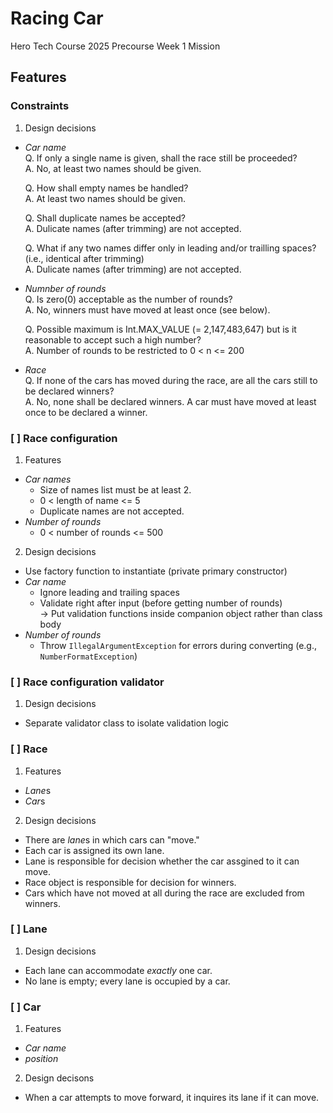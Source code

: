 # Racing Car

Hero Tech Course 2025 Precourse Week 1 Mission

## Features

### Constraints

1. Design decisions
  * *Car name*<br>
    Q. If only a single name is given, shall the race still be proceeded?<br>
    A. No, at least two names should be given.<br>

    Q. How shall empty names be handled?<br>
    A. At least two names should be given.<br>

    Q. Shall duplicate names be accepted?<br>
    A. Dulicate names (after trimming) are not accepted.<br>
    
    Q. What if any two names differ only in leading and/or trailling spaces? (i.e., identical after trimming)<br>
    A. Dulicate names (after trimming) are not accepted.<br>
  
  * *Numnber of rounds*<br>
    Q. Is zero(0) acceptable as the number of rounds?<br>
    A. No, winners must have moved at least once (see below).<br>
    
    Q. Possible maximum is Int.MAX_VALUE (= 2,147,483,647) but is it reasonable to accept such a high number?<br>
    A. Number of rounds to be restricted to 0 < n <= 200<br>
  
  * *Race*<br>
    Q. If none of the cars has moved during the race, are all the cars still to be declared winners?<br>
    A. No, none shall be declared winners. A car must have moved at least once to be declared a winner.<br>

### [ ] Race configuration

1. Features
  * *Car names*
    - Size of names list must be at least 2.
    - 0 < length of name <= 5
    - Duplicate names are not accepted.
  * *Number of rounds*
    - 0 < number of rounds <= 500

2. Design decisions
  * Use factory function to instantiate (private primary constructor)
  * *Car name*
    - Ignore leading and trailing spaces
    - Validate right after input (before getting number of rounds)<br>
      &rarr; Put validation functions inside companion object rather than class body
  * *Number of rounds*
    - Throw `IllegalArgumentException` for errors during converting (e.g., `NumberFormatException`)

### [ ] Race configuration validator

1. Design decisions
  * Separate validator class to isolate validation logic

### [ ] Race

1. Features
  * *Lane*s
  * *Car*s

2. Design decisions
  * There are *lane*s in which cars can "move."
  * Each car is assigned its own lane.
  * Lane is responsible for decision whether the car assgined to it can move.
  * Race object is responsible for decision for winners.
  * Cars which have not moved at all during the race are excluded from winners.

### [ ] Lane

1. Design decisions
  * Each lane can accommodate *exactly* one car.
  * No lane is empty; every lane is occupied by a car.

### [ ] Car

1. Features
  * *Car name*
  * *position*

2. Design decisons
  * When a car attempts to move forward, it inquires its lane if it can move.
